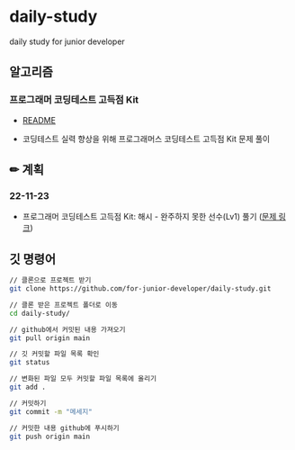 # daily-study
daily study for junior developer

## 알고리즘

### 프로그래머 코딩테스트 고득점 Kit

- [README](./algorithm/programmers-kit/README.md)

- 코딩테스트 실력 향상을 위해 프로그래머스 코딩테스트 고득점 Kit 문제 풀이

## ✏ 계획
### 22-11-23
- 프로그래머 코딩테스트 고득점 Kit: 해시 - 완주하지 못한 선수(Lv1) 풀기 ([문제 링크](https://school.programmers.co.kr/learn/courses/30/lessons/42576))


## 깃 명령어

``` bash
// 클론으로 프로젝트 받기
git clone https://github.com/for-junior-developer/daily-study.git

// 클론 받은 프로젝트 폴더로 이동
cd daily-study/

// github에서 커밋된 내용 가져오기
git pull origin main

// 깃 커밋할 파일 목록 확인
git status

// 변화된 파일 모두 커밋할 파일 목록에 올리기
git add . 

// 커밋하기
git commit -m "메세지"

// 커밋한 내용 github에 푸시하기
git push origin main

```